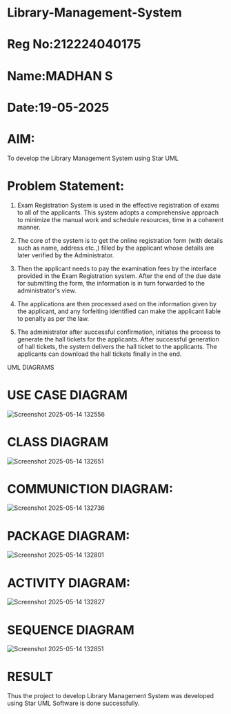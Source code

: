 # Library-Management-System
# Reg No:212224040175
# Name:MADHAN S
# Date:19-05-2025


# AIM:
To develop the Library Management System using Star UML

# Problem Statement:
1. Exam Registration System is used in the effective registration of exams to all of the applicants. This system adopts a comprehensive approach to minimize the manual work and schedule resources, time in a coherent manner.

2. The core of the system is to get the online registration form (with details such as name, address etc.,) filled by the applicant whose details are later verified by the Administrator.

3. Then the applicant needs to pay the examination fees by the interface provided in the Exam Registration system. After the end of the due date for submitting the form, the information is in turn forwarded to the administrator's view.

4. The applications are then processed ased on the information given by the applicant, and any forfeiting identified can make the applicant liable to penalty as per the law.

5. The administrator after successful confirmation, initiates the process to generate the hall tickets for the applicants. After successful generation of hall tickets, the system delivers the hall ticket to the applicants. The applicants can download the hall tickets finally in the end.

UML DIAGRAMS

# USE CASE DIAGRAM
![Screenshot 2025-05-14 132556](https://github.com/user-attachments/assets/454b0184-3955-4f39-9ecb-24ddcda3f698)
# CLASS DIAGRAM
![Screenshot 2025-05-14 132651](https://github.com/user-attachments/assets/5378254f-646b-4560-b9bd-45073a715f07)
# COMMUNICTION DIAGRAM:
![Screenshot 2025-05-14 132736](https://github.com/user-attachments/assets/eda444b7-16e2-449d-b2e8-937f9fbcd4b0)
# PACKAGE DIAGRAM:
![Screenshot 2025-05-14 132801](https://github.com/user-attachments/assets/528efd04-4f98-4d8c-af32-14c5b8874dbb)
# ACTIVITY DIAGRAM:
![Screenshot 2025-05-14 132827](https://github.com/user-attachments/assets/b336ff98-8da9-4c4c-8f58-f6b6bedf5dee)
# SEQUENCE DIAGRAM
![Screenshot 2025-05-14 132851](https://github.com/user-attachments/assets/d341c8f7-5847-4719-a332-e346cf48c760)
# RESULT

Thus the project to develop Library Management System was developed using Star UML Software is done successfully.

